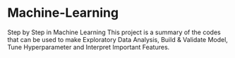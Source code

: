 # Machine-Learning
Step by Step in Machine Learning
This project is a summary of the codes that can be used to make Exploratory Data Analysis, Build & Validate Model, Tune Hyperparameter and Interpret Important Features.
